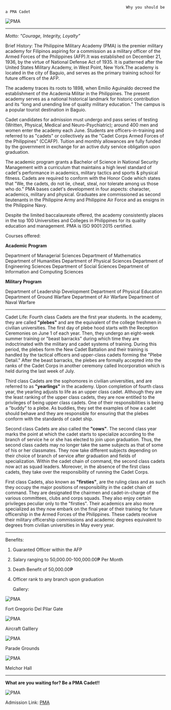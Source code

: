                                                          Why you should be a PMA Cadet

  
  ![PMA](https://upload.wikimedia.org/wikipedia/commons/thumb/7/7f/Philippine_Military_Academy_%28PMA%29.svg/150px-Philippine_Military_Academy_%28PMA%29.svg.png)

____                                                      
                                                        
   _Motto: "Courage, Integrity, Loyalty"_                                               


Brief History:
The Philippine Military Academy (PMA) is the premier military academy for Filipinos aspiring for a commission as a military officer of the Armed Forces of the Philippines (AFP).It was established on December 21, 1936, by the virtue of National Defense Act of 1935. It is patterned after the United States Military Academy, in West Point, New York.The academy is located in the city of Baguio, and serves as the primary training school for future officers of the AFP.

The academy traces its roots to 1898, when Emilio Aguinaldo decreed the establishment of the Academia Militar in the Philippines. The present academy serves as a national historical landmark for historic contribution and its “long and unending line of quality military education.” The campus is a popular tourist destination in Baguio.

Cadet candidates for admission must undergo and pass series of testing (Written, Physical, Medical and Neuro-Psychiatric); around 400 men and women enter the academy each June. Students are officers-in-training and referred to as "cadets" or collectively as the "Cadet Corps Armed Forces of the Philippines" (CCAFP). Tuition and monthly allowances are fully funded by the government in exchange for an active duty service obligation upon graduation.

The academic program grants a Bachelor of Science in National Security Management with a curriculum that maintains a high level standard of cadet's performance in academics, military tactics and sports & physical fitness. Cadets are required to conform with the Honor Code which states that "We, the cadets, do not lie, cheat, steal, nor tolerate among us those who do." PMA bases cadet's development in four aspects: character, academics, military and physical. Graduates are commissioned as second lieutenants in the Philippine Army and Philippine Air Force and as ensigns in the Philippine Navy.

Despite the limited baccalaureate offered, the academy consistently places in the top 100 Universities and Colleges in Philippines for its quality education and management. PMA is ISO 9001:2015 certified.


Courses offered:

 **Academic Program**

Department of Managerial Sciences
Department of Mathematics
Department of Humanities
Department of Physical Sciences
Department of Engineering Sciences
Department of Social Sciences
Department of Information and Computing Sciences

**Military Program**

Department of Leadership Development
Department of Physical Education
Department of Ground Warfare
Department of Air Warfare
Department of Naval Warfare

---

Cadet Life:
Fourth class Cadets are the first year students. In the academy, they are called **"plebes"** and are the equivalent of the college freshmen in civilian universities. The first day of plebe hood starts with the Reception Ceremonies on June 1 of each year. Then, they undergo an eight-week summer training or "beast barracks" during which time they are indoctrinated with the military and cadet systems of training. During this period, the plebes form the New Cadet Battalion and their training is handled by the tactical officers and upper-class cadets forming the "Plebe Detail." After the beast barracks, the plebes are formally accepted into the ranks of the Cadet Corps in another ceremony called Incorporation which is held during the last week of July.

Third class Cadets are the sophomores in civilian universities, and are referred to as **"yearlings"** in the academy. Upon completion of fourth class year, the yearling adjusts to life as an upper class cadet. Although they are the least ranking of the upper class cadets, they are now entitled to the privileges of being upper class cadets. One of their responsibilities is being a "buddy" to a plebe. As buddies, they set the examples of how a cadet should behave and they are responsible for ensuring that the plebes conform with the standards of cadet ship.

Second class Cadets are also called the **"cows"**. The second class year marks the point at which the cadet starts to specialize according to the branch of service he or she has elected to join upon graduation. Thus, the second class cadets may no longer take the same subjects as that of some of his or her classmates. They now take different subjects depending on their choice of branch of service after graduation and fields of specialization. Within the cadet chain of command, the second class cadets now act as squad leaders. Moreover, in the absence of the first class cadets, they take over the responsibility of running the Cadet Corps.

First class Cadets, also known as **"firsties"**, are the ruling class and as such they occupy the major positions of responsibility in the cadet chain of command. They are designated the chairmen and cadet-in-charge of the various committees, clubs and corps squads. They also enjoy certain privileges peculiar only to the "firsties". Their academics are also more specialized as they now embark on the final year of their training for future officership in the Armed Forces of the Philippines. These cadets receive their military officership commissions and academic degrees equivalent to degrees from civilian universities in May every year.


___

Benefits:
1. Guaranted Officer within the AFP
2. Salary ranging to 50,000.00-100,000.00₱ Per Month
3. Death Benefit of 50,000.00₱
4. Officer rank to any branch upon graduation






   Gallery:

![PMA](https://encrypted-tbn0.gstatic.com/images?q=tbn:ANd9GcSGOSBoVRyWQu4oX_K18HP7rp-g5-1ZNpXRLg&usqp=CAU)

Fort Gregorio Del Pilar Gate

![PMA](https://www.wonderingwanderer.com/wp-content/uploads/2013/04/The-Armed-Forces-Aircrafts-in-Philippine-Military-Academy.jpg)
   
Aircraft Galllery

![PMA](https://encrypted-tbn0.gstatic.com/images?q=tbn:ANd9GcRxCLx7jX7RgwyL2Q1WK6X685qPGnV0IISLTtgUFQACAkElabG3Hj12Yb93JmZQgeP2834&usqp=CAU)

Parade Grounds

![PMA](https://encrypted-tbn0.gstatic.com/images?q=tbn:ANd9GcQWtRu0PUVyoFLrUjsvxnM0edH2gnqIPgXjfQ&usqp=CAU)

Melchor Hall

___

**What are you waiting for? Be a PMA Cadet!!**

![PMA](https://pbs.twimg.com/media/F2lnmIpacAA5LEG?format=jpg&name=4096x4096)



Admission Link:
[PMA](https://admission.pma.edu.ph/)
